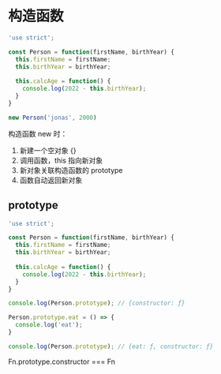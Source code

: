 # 构造函数



```js
'use strict';

const Person = function(firstName, birthYear) {
  this.firstName = firstName;
  this.birthYear = birthYear;
    
  this.calcAge = function() {
    console.log(2022 - this.birthYear);
  }
}

new Person('jonas', 2000)
```



构造函数 new 时：

1. 新建一个空对象 {}
2. 调用函数，this 指向新对象
3. 新对象关联构造函数的 prototype
4. 函数自动返回新对象



## prototype

```js
'use strict';

const Person = function(firstName, birthYear) {
  this.firstName = firstName;
  this.birthYear = birthYear;
    
  this.calcAge = function() {
    console.log(2022 - this.birthYear);
  }
}

console.log(Person.prototype); // {constructor: ƒ}

Person.prototype.eat = () => {
  console.log('eat');
}

console.log(Person.prototype); // {eat: ƒ, constructor: ƒ}
```



Fn.prototype.constructor === Fn
